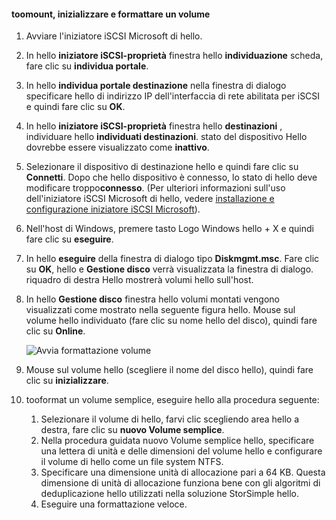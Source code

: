 <!--author=SharS last changed: 9/17/15-->

#### <a name="toomount-initialize-and-format-a-volume"></a>toomount, inizializzare e formattare un volume
1. Avviare l'iniziatore iSCSI Microsoft di hello.
2. In hello **iniziatore iSCSI-proprietà** finestra hello **individuazione** scheda, fare clic su **individua portale**.
3. In hello **individua portale destinazione** nella finestra di dialogo specificare hello di indirizzo IP dell'interfaccia di rete abilitata per iSCSI e quindi fare clic su **OK**. 
4. In hello **iniziatore iSCSI-proprietà** finestra hello **destinazioni** , individuare hello **individuati destinazioni**. stato del dispositivo Hello dovrebbe essere visualizzato come **inattivo**.
5. Selezionare il dispositivo di destinazione hello e quindi fare clic su **Connetti**. Dopo che hello dispositivo è connesso, lo stato di hello deve modificare troppo**connesso**. (Per ulteriori informazioni sull'uso dell'iniziatore iSCSI Microsoft di hello, vedere [installazione e configurazione iniziatore iSCSI Microsoft][1]).
6. Nell'host di Windows, premere tasto Logo Windows hello + X e quindi fare clic su **eseguire**. 
7. In hello **eseguire** della finestra di dialogo tipo **Diskmgmt.msc**. Fare clic su **OK**, hello e **Gestione disco** verrà visualizzata la finestra di dialogo. riquadro di destra Hello mostrerà volumi hello sull'host.
8. In hello **Gestione disco** finestra hello volumi montati vengono visualizzati come mostrato nella seguente figura hello. Mouse sul volume hello individuato (fare clic su nome hello del disco), quindi fare clic su **Online**.
   
     ![Avvia formattazione volume](./media/storsimple-8000-mount-initialize-format-volume/step7initializeformatvolume.png) 
9. Mouse sul volume hello (scegliere il nome del disco hello), quindi fare clic su **inizializzare**.
10. tooformat un volume semplice, eseguire hello alla procedura seguente:
    
    1. Selezionare il volume di hello, farvi clic scegliendo area hello a destra, fare clic su **nuovo Volume semplice**.
    2. Nella procedura guidata nuovo Volume semplice hello, specificare una lettera di unità e delle dimensioni del volume hello e configurare il volume di hello come un file system NTFS.
    3. Specificare una dimensione unità di allocazione pari a 64 KB. Questa dimensione di unità di allocazione funziona bene con gli algoritmi di deduplicazione hello utilizzati nella soluzione StorSimple hello.
    4. Eseguire una formattazione veloce.

<!--Link references-->
[1]: https://technet.microsoft.com/library/ee338480(WS.10).aspx
